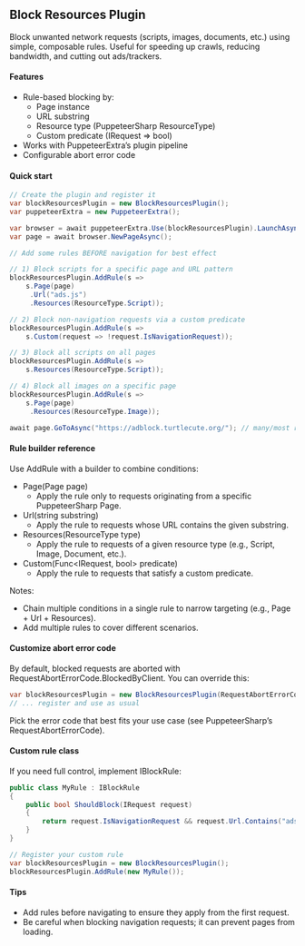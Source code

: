 ## Block Resources Plugin

Block unwanted network requests (scripts, images, documents, etc.) using simple, composable rules. Useful for speeding up crawls, reducing bandwidth, and cutting out ads/trackers.

#### Features
- Rule-based blocking by:
    - Page instance
    - URL substring
    - Resource type (PuppeteerSharp ResourceType)
    - Custom predicate (IRequest => bool)
- Works with PuppeteerExtra’s plugin pipeline
- Configurable abort error code

#### Quick start

```csharp
// Create the plugin and register it
var blockResourcesPlugin = new BlockResourcesPlugin();
var puppeteerExtra = new PuppeteerExtra();

var browser = await puppeteerExtra.Use(blockResourcesPlugin).LaunchAsync();
var page = await browser.NewPageAsync();

// Add some rules BEFORE navigation for best effect

// 1) Block scripts for a specific page and URL pattern
blockResourcesPlugin.AddRule(s => 
    s.Page(page)
     .Url("ads.js")
     .Resources(ResourceType.Script));

// 2) Block non-navigation requests via a custom predicate
blockResourcesPlugin.AddRule(s => 
    s.Custom(request => !request.IsNavigationRequest));

// 3) Block all scripts on all pages
blockResourcesPlugin.AddRule(s => 
    s.Resources(ResourceType.Script));

// 4) Block all images on a specific page
blockResourcesPlugin.AddRule(s => 
    s.Page(page)
     .Resources(ResourceType.Image));

await page.GoToAsync("https://adblock.turtlecute.org/"); // many/most requests will be blocked
```

#### Rule builder reference
Use AddRule with a builder to combine conditions:

- Page(Page page)
    - Apply the rule only to requests originating from a specific PuppeteerSharp Page.
- Url(string substring)
    - Apply the rule to requests whose URL contains the given substring.
- Resources(ResourceType type)
    - Apply the rule to requests of a given resource type (e.g., Script, Image, Document, etc.).
- Custom(Func<IRequest, bool> predicate)
    - Apply the rule to requests that satisfy a custom predicate.

Notes:
- Chain multiple conditions in a single rule to narrow targeting (e.g., Page + Url + Resources).
- Add multiple rules to cover different scenarios.

#### Customize abort error code
By default, blocked requests are aborted with RequestAbortErrorCode.BlockedByClient. You can override this:

```csharp
var blockResourcesPlugin = new BlockResourcesPlugin(RequestAbortErrorCode.BlockedByClient);
// ... register and use as usual
```

Pick the error code that best fits your use case (see PuppeteerSharp’s RequestAbortErrorCode).

#### Custom rule class
If you need full control, implement IBlockRule:

```csharp
public class MyRule : IBlockRule
{
    public bool ShouldBlock(IRequest request)
    {
        return request.IsNavigationRequest && request.Url.Contains("ads.js");
    }
}

// Register your custom rule
var blockResourcesPlugin = new BlockResourcesPlugin();
blockResourcesPlugin.AddRule(new MyRule());
```

#### Tips
- Add rules before navigating to ensure they apply from the first request.
- Be careful when blocking navigation requests; it can prevent pages from loading.